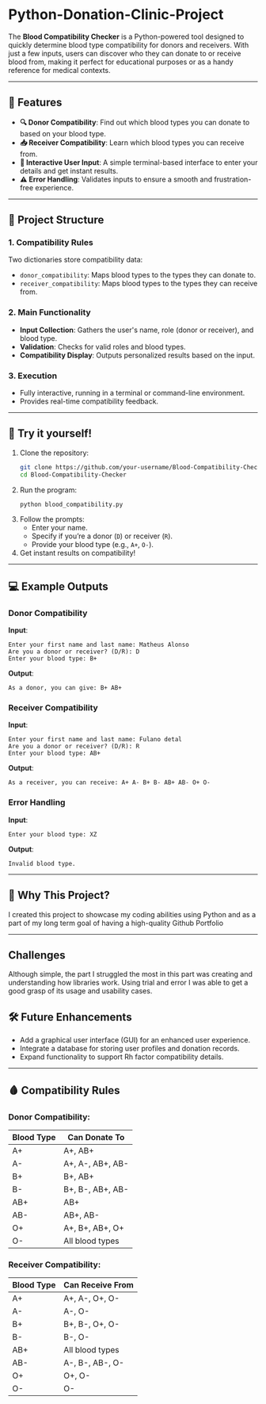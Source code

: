 # Python-Donation-Clinic-Project

The **Blood Compatibility Checker** is a Python-powered tool designed to quickly determine blood type compatibility for donors and receivers.
With just a few inputs, users can discover who they can donate to or receive blood from,
making it perfect for educational purposes or as a handy reference for medical contexts.

---

## 🚀 Features
- **🔍 Donor Compatibility**: Find out which blood types you can donate to based on your blood type.
- **📥 Receiver Compatibility**: Learn which blood types you can receive from.
- **🤖 Interactive User Input**: A simple terminal-based interface to enter your details and get instant results.
- **⚠️ Error Handling**: Validates inputs to ensure a smooth and frustration-free experience.

---

## 📂 Project Structure
### 1. Compatibility Rules
Two dictionaries store compatibility data:
- `donor_compatibility`: Maps blood types to the types they can donate to.
- `receiver_compatibility`: Maps blood types to the types they can receive from.

### 2. Main Functionality
- **Input Collection**: Gathers the user's name, role (donor or receiver), and blood type.
- **Validation**: Checks for valid roles and blood types.
- **Compatibility Display**: Outputs personalized results based on the input.

### 3. Execution
- Fully interactive, running in a terminal or command-line environment.
- Provides real-time compatibility feedback.

---

## 📖 Try it yourself!
1. Clone the repository:
   ```bash
   git clone https://github.com/your-username/Blood-Compatibility-Checker.git
   cd Blood-Compatibility-Checker
   ```
2. Run the program:
   ```bash
   python blood_compatibility.py
   ```
3. Follow the prompts:
   - Enter your name.
   - Specify if you’re a donor (`D`) or receiver (`R`).
   - Provide your blood type (e.g., `A+`, `O-`).
4. Get instant results on compatibility!

---

## 💻 Example Outputs

### Donor Compatibility
**Input**:
```
Enter your first name and last name: Matheus Alonso
Are you a donor or receiver? (D/R): D
Enter your blood type: B+
```

**Output**:
```
As a donor, you can give: B+ AB+
```

### Receiver Compatibility
**Input**:
```
Enter your first name and last name: Fulano detal
Are you a donor or receiver? (D/R): R
Enter your blood type: AB+
```

**Output**:
```
As a receiver, you can receive: A+ A- B+ B- AB+ AB- O+ O-
```

### Error Handling
**Input**:
```
Enter your blood type: XZ
```

**Output**:
```
Invalid blood type.
```

---

## 🌟 Why This Project?
I created this project to showcase my coding abilities using Python and as a part of my long term goal of having a high-quality Github Portfolio

---

## Challenges
Although simple, the part I struggled the most in this part was creating and understanding how libraries work. Using trial and error I was able to get a 
good grasp of its usage and usability cases.

## 🛠️ Future Enhancements
- Add a graphical user interface (GUI) for an enhanced user experience.
- Integrate a database for storing user profiles and donation records.
- Expand functionality to support Rh factor compatibility details.

---

## 🩸 Compatibility Rules
### Donor Compatibility:
| Blood Type | Can Donate To         |
|------------|-----------------------|
| A+         | A+, AB+              |
| A-         | A+, A-, AB+, AB-     |
| B+         | B+, AB+              |
| B-         | B+, B-, AB+, AB-     |
| AB+        | AB+                  |
| AB-        | AB+, AB-             |
| O+         | A+, B+, AB+, O+      |
| O-         | All blood types      |

### Receiver Compatibility:
| Blood Type | Can Receive From      |
|------------|-----------------------|
| A+         | A+, A-, O+, O-       |
| A-         | A-, O-               |
| B+         | B+, B-, O+, O-       |
| B-         | B-, O-               |
| AB+        | All blood types      |
| AB-        | A-, B-, AB-, O-      |
| O+         | O+, O-               |
| O-         | O-                   |
